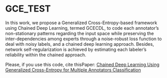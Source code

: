 # GCE_TEST


 In this work, we propose a  Generalized Cross-Entropy-based framework using Chained Deep Learning, termed GCECDL, to code each annotator’s non-stationary patterns regarding the input space while preserving the inter-dependencies among experts through a  noise-robust loss function to deal with noisy labels, and a chained deep learning approach. Besides, network self-regularization is achieved by estimating each labeler’s reliability within the chained approach. 
 
 Please, if you use this code, cite thisPaper: [Chained Deep Learning Using Generalized Cross-Entropy for Multiple Annotators Classification](https://www.mdpi.com/1424-8220/23/7/3518)
